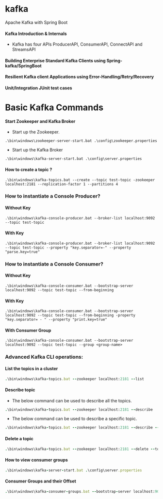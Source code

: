 # kafka
Apache Kafka with Spring Boot
#### Kafka Introduction & Internals
- Kafka has four APIs ProducerAPI, ConsumerAPI, ConnectAPI and StreamsAPI
#### Building Enterprise Standard Kafka Clients using Spring-kafka/SpringBoot
#### Resilient Kafka client Applications using Error-Handling/Retry/Recovery
#### Unit/Integration JUnit test cases

# Basic Kafka Commands

#### Start Zookeeper and Kafka Broker
- Start up the Zookeeper.
```
.\bin\windows\zookeeper-server-start.bat .\config\zookeeper.properties
```
- Start up the Kafka Broker
```
.\bin\windows\kafka-server-start.bat .\config\server.properties
```
#### How to create a topic ?
```
.\bin\windows\kafka-topics.bat --create --topic test-topic -zookeeper localhost:2181 --replication-factor 1 --partitions 4
```
### How to instantiate a Console Producer?
#### Without Key
```
.\bin\windows\kafka-console-producer.bat --broker-list localhost:9092 --topic test-topic
```
#### With Key
```
.\bin\windows\kafka-console-producer.bat --broker-list localhost:9092 --topic test-topic --property "key.separator=-" --property "parse.key=true"
```
### How to instantiate a Console Consumer?
#### Without Key
```
.\bin\windows\kafka-console-consumer.bat --bootstrap-server localhost:9092 --topic test-topic --from-beginning
```
#### With Key
```
.\bin\windows\kafka-console-consumer.bat --bootstrap-server localhost:9092 --topic test-topic --from-beginning -property "key.separator= - " --property "print.key=true"
```
#### With Consumer Group
```
.\bin\windows\kafka-console-consumer.bat --bootstrap-server localhost:9092 --topic test-topic --group <group-name>
```

### Advanced Kafka CLI operations:

#### List the topics in a cluster
``` ruby
.\bin\windows\kafka-topics.bat --zookeeper localhost:2181 --list
```
#### Describe topic
- The below command can be used to describe all the topics.
``` ruby
.\bin\windows\kafka-topics.bat --zookeeper localhost:2181 --describe
```
- The below command can be used to describe a specific topic.
``` ruby
.\bin\windows\kafka-topics.bat --zookeeper localhost:2181 --describe --topic <topic-name>
```

#### Delete a topic
``` ruby
.\bin\windows\kafka-topics.bat --zookeeper localhost:2181 --delete --topic <topic-name>
```
#### How to view consumer groups
``` ruby
.\bin\windows\kafka-server-start.bat .\config\server.properties
```
#### Consumer Groups and their Offset
``` ruby
.\bin\windows\kafka-consumer-groups.bat --bootstrap-server localhost:9092 --describe --group console-consumer-27773
```


